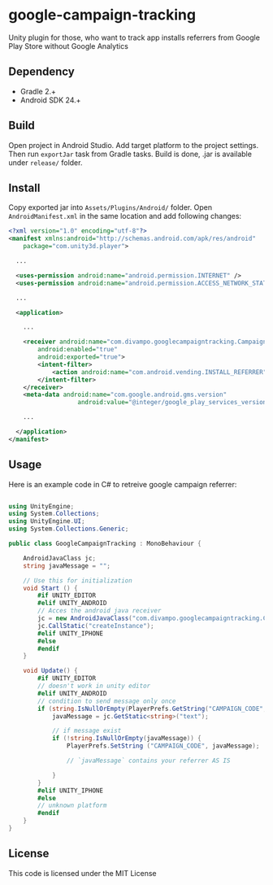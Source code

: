 # google-campaign-tracking

Unity plugin for those, who want to track app installs referrers from Google Play Store without Google Analytics

## Dependency

 - Gradle 2.+
 - Android SDK 24.+

## Build

Open project in Android Studio. Add target platform to the project settings. Then run `exportJar` task from Gradle tasks.
Build is done, .jar is available under `release/` folder.

## Install

Copy exported jar into `Assets/Plugins/Android/` folder. Open `AndroidManifest.xml` in the same location and add following changes:

```xml
<?xml version="1.0" encoding="utf-8"?>
<manifest xmlns:android="http://schemas.android.com/apk/res/android"
    package="com.unity3d.player">

  ...

  <uses-permission android:name="android.permission.INTERNET" />
  <uses-permission android:name="android.permission.ACCESS_NETWORK_STATE" />

  ...

  <application>

    ...

    <receiver android:name="com.divampo.googlecampaigntracking.CampaignTrackingReceiver"
        android:enabled="true"
        android:exported="true">
        <intent-filter>
            <action android:name="com.android.vending.INSTALL_REFERRER" ></action>
        </intent-filter>
    </receiver>
    <meta-data android:name="com.google.android.gms.version"
                   android:value="@integer/google_play_services_version" />

    ...

  </application>
</manifest>
```
## Usage

Here is an example code in C# to retreive google campaign referrer:

```c#

using UnityEngine;
using System.Collections;
using UnityEngine.UI;
using System.Collections.Generic;

public class GoogleCampaignTracking : MonoBehaviour {

	AndroidJavaClass jc;
	string javaMessage = "";

	// Use this for initialization
	void Start () {
		#if UNITY_EDITOR
		#elif UNITY_ANDROID
		// Acces the android java receiver
		jc = new AndroidJavaClass("com.divampo.googlecampaigntracking.CampaignTrackingReceiver");
		jc.CallStatic("createInstance");
		#elif UNITY_IPHONE
		#else
		#endif
	}

	void Update() {
		#if UNITY_EDITOR
		// doesn't work in unity editor
		#elif UNITY_ANDROID
		// condition to send message only once
		if (string.IsNullOrEmpty(PlayerPrefs.GetString("CAMPAIGN_CODE", ""))) {
			javaMessage = jc.GetStatic<string>("text");

			// if message exist
			if (!string.IsNullOrEmpty(javaMessage)) {
				PlayerPrefs.SetString ("CAMPAIGN_CODE", javaMessage);

                // `javaMessage` contains your referrer AS IS

			}
		}
		#elif UNITY_IPHONE
		#else
		// unknown platform
		#endif
	}
}

```

## License

This code is licensed under the MIT License